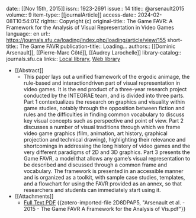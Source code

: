 date:: [[Nov 15th, 2015]]
issn:: 1923-2691
issue:: 14
title:: @arsenault2015
volume:: 9
item-type:: [[journalArticle]]
access-date:: 2024-02-08T10:54:01Z
rights:: Copyright (c)
original-title:: The Game FAVR: A Framework for the Analysis of Visual Representation in Video Games
language:: en
url:: https://journals.sfu.ca/loading/index.php/loading/article/view/155
short-title:: The Game FAVR
publication-title:: Loading...
authors:: [[Dominic Arsenault]], [[Pierre-Marc Côté]], [[Audrey Larochelle]]
library-catalog:: journals.sfu.ca
links:: [Local library](zotero://select/groups/2386895/items/A6A6X7BU), [Web library](https://www.zotero.org/groups/2386895/items/A6A6X7BU)

- [[Abstract]]
	- This paper lays out a unified framework of the ergodic animage, the rule-based and interactiondriven part of visual representation in video games. It is the end product of a three-year research project conducted by the INTEGRAE team, and is divided into three parts. Part 1 contextualizes the research on graphics and visuality within game studies, notably through the opposition between fiction and rules and the difficulties in finding common vocabulary to discuss key visual concepts such as perspective and point of view. Part 2 discusses a number of visual traditions through which we frame video game graphics (film, animation, art history, graphical projection and technical drawing), highlighting their relevance and shortcomings in addressing the long history of video games and the very different paradigms of 2D and 3D graphics. Part 3 presents the Game FAVR, a model that allows any game’s visual representation to be described and discussed through a common frame and vocabulary. The framework is presented in an accessible manner and is organized as a toolkit, with sample case studies, templates, and a flowchart for using the FAVR provided as an annex, so that researchers and students can immediately start using it.
- [[Attachments]]
	- [Full Text PDF](https://journals.sfu.ca/loading/index.php/loading/article/download/155/190) {{zotero-imported-file 2D8DPAP5, "Arsenault et al. - 2015 - The Game FAVR A Framework for the Analysis of Vis.pdf"}}